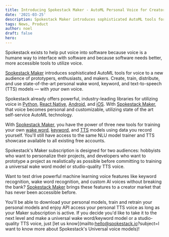 ```yaml
---
title: Introducing Spokestack Maker - AutoML Personal Voice for Creators
date: '2021-03-25'
description: Spokestack Maker introduces sophisticated AutoML tools for voice interfaces to a new audience of prototypers, enthusiasts, and makers.
tags: News, Product
author: noel
draft: false
hero:
---
```


Spokestack exists to help put voice into software because voice is a humane way to interface with software and because software needs better, more accessible tools to utilize voice.

[Spokestack Maker](/account/settings#billing) introduces sophisticated AutoML tools for voice to a new audience of prototypers, enthusiasts, and makers. Create, train, distribute, and use state-of-the-art personal wake word, keyword, and text-to-speech (TTS) models — with _your_ own voice.

Spokestack already offers powerful, industry-leading libraries for utilizing voice in [Python](/docs/python/getting-started), [React Native](/docs/react-native/getting-started), [Android](/docs/android/getting-started), and [iOS](/docs/ios/getting-started). With [Spokestack Maker](/account/settings#billing), that voice becomes personal and customizable, utilizing state of the art self-service AutoML technology.

With [Spokestack Maker](/account/settings#billing), you have the power of three new tools for training your own [wake word](/docs/concepts/wakeword), [keyword](/docs/concepts/keyword), and [TTS](/docs/concepts/tts) models using data you record yourself. You'll still have access to the same NLU model trainer and TTS showcase available to all existing free accounts.

Spokestack's Maker subscription is designed for two audiences: hobbyists who want to personalize their projects, and developers who want to prototype a project as realistically as possible before committing to training a universal wake word model or studio-quality TTS voice.

Want to test drive powerful machine learning voice features like keyword recognition, wake word recognition, and custom AI voices without breaking the bank? [Spokestack Maker](/account/settings#billing) brings these features to a creator market that has never been accessible before.

You'll be able to download your personal models, train and retrain your personal models and enjoy API access your personal TTS voice as long as your Maker subscription is active. If you decide you'd like to take it to the next level and make a universal wake word/keyword model or a studio-quality TTS voice, just [let us know](mailto:hello@spokestack.io?subject=I want to know more about Spokestack's Universal voice models)!

